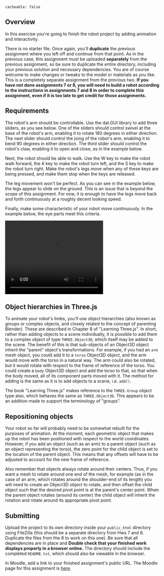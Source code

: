 ```
cacheable: false
```
## Overview

In this exercise you're going to finish the robot project by adding animation and interactivity.

There is no starter file. Once again, you'll **duplicate** the previous assignment where you left off and continue from that point. As in the previous case, this assignment must be uploaded **separately** from the previous assignment, so be sure to duplicate the entire directory, including your previous solution and necessary dependencies. You are of course welcome to make changes or tweaks to the model or materials as you like. This is a completely separate assignment from the previous two. **If you have not done assignments 7 or 8, you will need to build a robot according to the instructions in assignments 7 and 8 in order to complete this assignment, even if it is too late to get credit for those assignments.**

## Requirements

The robot's arm should be controllable. Use the dat.GUI library to add three sliders, as you see below. One of the sliders should control swivel at the base of the robot's arm, enabling it to rotate 180 degrees in either direction. The next slider should control the joing of the robot's arm, enabling it to bend 90 degrees in either direction. The third slider should control the robot's claw, enabling it to open and close, as in the example below.

Next, the robot should be able to walk. Use the W key to make the robot walk forward, the A key to make the robot turn left, and the S key to make the robot turn right. Make the robot's legs move when any of these keys are being pressed, and make them stop when the keys are released.

The leg movement won't be perfect. As you can see in the example below, the legs appear to slide on the ground. This is an issue that is beyond the scope of this assignment. For now, it is enough to have the legs move back and forth continuously at a roughly decent looking speed.

Finally, make some characteristic of your robot move continuously. In the example below, the eye parts meet this criteria.

<video width="320" height="240" controls>
  <source src="/~tmullen/images/cg/robot-anim.ogv" type="video/ogg;" codecs="theora, vorbis">
Your browser does not support the video tag.
</video>


## Object hierarchies in Three.js

To animate your robot's limbs, you'll use object hierarchies (also known as groups or complex objects, and closely related to the concept of parenting Blender). These are described in Chapter 8 of "Learning Three.js". In short, rather than adding objects to a scene individually, it is possible to add them to a complex object of type `THREE.Object3D`, which itself may be added to the scene. The benefit of this is that sub-objects of an Object3D object inherit the "parent" object's transformations. For example, if you had an `arm` mesh object, you could add it to a `torso` Object3D object, and the arm would move with the torso in a natural way. The arm could also be rotated, but it would rotate with respect to the frame of reference of the torso. You could create a `body` Object3D object and add the torso to that, so that when the body moved, all of its component parts moved with it. The method for adding is the same as it is to add objects to a scene, i.e. `add()`.

The book "Learning Three.js" makes reference to the `THREE.Group` object type also, which behaves the same as `THREE.Object3D`. This appears to be an addition made to support the terminology of "groups".

## Repositioning objects

Your robot so far will probably need to be somewhat rebuilt for the purposes of animation. At the moment, each geometric object that makes up the robot has been positioned with respect to the world coordinates. However, if you add an object (such as an arm) to a parent object (such as an object representing the torso), the zero point for the child object is set to the location of the parent object. This means that any offsets will have to be adjusted to account for the new frame of reference.

Also remember that objects always rotate around their centers. Thus, if you want a mesh to rotate around one end of the mesh, for example (as in the case of an arm, which rotates around the shoulder-end of its length) you will need to create an Object3D object to rotate, and then offset the child object such that the desired pivot point is at the parent's center point. When the parent object rotates (around its center) the child object will inherit the rotation and rotate around its appropriate pivot point.

## Submitting

Upload the project to its own directory inside your `public_html` directory using FileZilla (this should be a separate directory from Hws 7 and 8. Duplicate the files from  Hw 8 to work on this one). Be sure that all dependencies are in place and **Double check that your finished work displays properly in a browser online.** The directory should include the completed `README.txt`, which should also be viewable in the browser.

In Moodle, add a link to your finished assignment's public URL.
The Moodle page for this assignment is [here](https://moodle.pugetsound.edu/moodle/mod/assign/view.php?id=340423).
